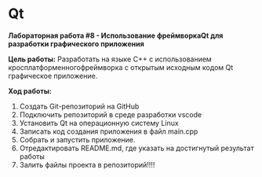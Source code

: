 # Qt
**Лабораторная работа #8 -  Использование фреймворкаQt для разработки графического приложения**

**Цель работы:**  Разработать на языке C++ с использованием кросплатформенногофреймворка с
открытым исходным кодом Qt графическое приложение.

**Ход работы:**

1.	Создать Git-репозиторий на GitHub
2.	Подключить репозиторий в среде разработки vscode
3.	Установить Qt на операционную систему Linux
4.	Записать код создания приложения в файл main.cpp
5.	Собрать и запустить приложение.
6.	Отредактировать README.md, где указать на достигнутый результат работы
7.	Залить файлы проекта в репозиторий!!!!


